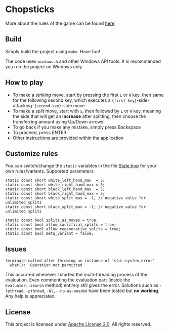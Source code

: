# Chopsticks

More about the rules of the game can be found [here](https://en.wikipedia.org/wiki/Chopsticks_(hand_game)).

## Build

Simply build the project using `make`. Have fun!

The code uses `windows.h` and other Windows API tools. It is recommended you run the project on Windows only.

## How to play

- To make a *striking* move, start by pressing the first `L` or `R` key, then same for the following second key, which executes a `{first key}`-side-attacking-`{second-key}`-side move
- To make a *split* move, start with `S`, then followed by `L` or `R` key, meaning the side that will get an **increase** after splitting, then choose the transferring amount using Up/Down arrows
- To go back if you make any mistake, simply press Backspace
- To proceed, press ENTER
- Other instructions are provided within the application

## Customize rules

You can switch/change the `static` variables in the file [State.hpp](include/State.hpp) for your own rules/variants. Supported parameters:

```
static const short white_left_hand_max  = 5;
static const short white_right_hand_max = 5;
static const short black_left_hand_max  = 5;
static const short black_right_hand_max = 5;
static const short white_split_max = -1; // negative value for unlimited splits
static const short black_split_max = -1; // negative value for unlimited splits

static const bool splits_as_moves = true;
static const bool allow_sacrifical_splits = true;
static const bool allow_regenerative_splits = true;
static const bool meta_variant = false;
```

## Issues

```
terminate called after throwing an instance of 'std::system_error'
  what():  Operation not permitted
```

This occurred whenever I started the multi-threading process of the evaluation. Even commenting the evaluation part (inside the `Evaluator::search` method) entirely still gives the error. Solutions such as `-lpthread`, `-pthread`, `-Wl,--no-as-needed` have been tested but **no working**. Any help is appreciated.

## License

This project is licensed under [Apache License 2.0](LICENSE). All rights reserved.
